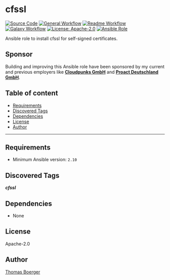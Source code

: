 # cfssl

[![Source Code](https://img.shields.io/badge/github-source%20code-blue?logo=github&logoColor=white)](https://github.com/rolehippie/cfssl)
[![General Workflow](https://github.com/rolehippie/cfssl/actions/workflows/general.yml/badge.svg)](https://github.com/rolehippie/cfssl/actions/workflows/general.yml)
[![Readme Workflow](https://github.com/rolehippie/cfssl/actions/workflows/docs.yml/badge.svg)](https://github.com/rolehippie/cfssl/actions/workflows/docs.yml)
[![Galaxy Workflow](https://github.com/rolehippie/cfssl/actions/workflows/galaxy.yml/badge.svg)](https://github.com/rolehippie/cfssl/actions/workflows/galaxy.yml)
[![License: Apache-2.0](https://img.shields.io/github/license/rolehippie/cfssl)](https://github.com/rolehippie/cfssl/blob/master/LICENSE)
[![Ansible Role](https://img.shields.io/badge/role-rolehippie.cfssl-blue)](https://galaxy.ansible.com/rolehippie/cfssl)

Ansible role to install cfssl for self-signed certificates.

## Sponsor

Building and improving this Ansible role have been sponsored by my current and previous employers like **[Cloudpunks GmbH](https://cloudpunks.de)** and **[Proact Deutschland GmbH](https://www.proact.eu)**.

## Table of content

- [Requirements](#requirements)
- [Discovered Tags](#discovered-tags)
- [Dependencies](#dependencies)
- [License](#license)
- [Author](#author)

---

## Requirements

- Minimum Ansible version: `2.10`


## Discovered Tags

**_cfssl_**

## Dependencies

- None

## License

Apache-2.0

## Author

[Thomas Boerger](https://github.com/tboerger)
